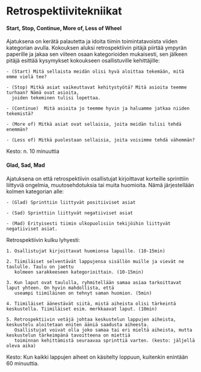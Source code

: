# Retrospektiivitekniikat 

#### Start, Stop, Continue, More of, Less of Wheel 

Ajatuksena on kerätä palautetta ja idoita tiimin toimintatavoista viiden kategorian avulla. Kokouksen aluksi retrospektiivin pitäjä piirtää ympyrän paperille ja jakaa sen viiteen osaan kategorioiden mukaisesti, sen jälkeen pitäjä esittää kysymykset kokoukseen osallistuville kehittäjille: 

	- (Start) Mitä sellaista meidän olisi hyvä aloittaa tekemään, mitä emme vielä tee? 

	- (Stop) Mitkä asiat vaikeuttavat kehitystyötä? Mitä asioita teemme turhaan? Nämä ovat asioita, 
      joiden tekeminen tulisi lopettaa.  

	- (Continue)  Mitä asioita jo teemme hyvin ja haluamme jatkaa niiden tekemistä? 

	- (More of) Mitkä asiat ovat sellaisia, joita meidän tulisi tehdä enemmän?

    - (Less of) Mitkä puolestaan sellaisia, joita voisimme tehdä vähemmän?

Kesto: n. 10 minuuttia

#### Glad, Sad, Mad

Ajatuksena on että retrospektiivin osallistujat kirjoittavat korteille sprinttiin liittyviä ongelmia, muutosehdotuksia tai muita huomioita. Nämä järjestellään kolmen kategorian alle: 

    - (Glad) Sprinttiin liittyvät positiiviset asiat 

    - (Sad) Sprinttiin liittyvät negatiiviset asiat 

    - (Mad) Erityisesti tiimin ulkopuolisiin tekijöihin liittyvät negatiiviset asiat.

Retrospektiivin kulku lyhyesti:

    1. Osallistujat kirjoittavat huomionsa lapuille. (10-15min)
    
    2. Tiimiläiset selventävät lappujensa sisällön muille ja vievät ne taululle. Taulu on jaettu 
       kolmeen sarakkeeseen kategorioittain. (10-15min)
    
    3. Kun laput ovat taululla, ryhmitellään samaa asiaa tarkoittavat laput yhteen. On hyvin mahdollista, että
       useampi tiimiläinen on tehnyt saman huomion. (5min)

    4. Tiimiläiset äänestävät siitä, mistä aiheista olisi tärkeintä keskustella. Tiimiläiset esim. merkkaavat laput. (10min)

    5. Retrospektiivin vetäjä johtaa keskustelun lappujen aiheista, keskustelu aloitetaan eniten ääniä saadusta aiheesta.
       Osallistujat voivat olla joko samaa tai eri mieltä aiheista, mutta keskustelun tärkeimpänä tavoitteena on miettiä
       toiminnan kehittämistä seuraavaa sprinttiä varten. (kesto: jäljellä oleva aika)

Kesto: Kun kaikki lappujen aiheet on käsitelty loppuun, kuitenkin enintään 60 minuuttia.

